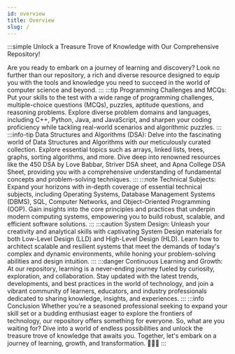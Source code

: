 ```yaml
---
id: overview
title: Overview
slug: /
---
```


:::simple
Unlock a Treasure Trove of Knowledge with Our Comprehensive Repository!

Are you ready to embark on a journey of learning and discovery? Look no further than our repository, a rich and diverse resource designed to equip you with the tools and knowledge you need to succeed in the world of computer science and beyond.
:::
:::tip Programming Challenges and MCQs:
Put your skills to the test with a wide range of programming challenges, multiple-choice questions (MCQs), puzzles, aptitude questions, and reasoning problems. Explore diverse problem domains and languages, including C++, Python, Java, and JavaScript, and sharpen your coding proficiency while tackling real-world scenarios and algorithmic puzzles.
:::
:::info-tip Data Structures and Algorithms (DSA):
Delve into the fascinating world of Data Structures and Algorithms with our meticulously curated collection. Explore essential topics such as arrays, linked lists, trees, graphs, sorting algorithms, and more. Dive deep into renowned resources like the 450 DSA by Love Babbar, Striver DSA sheet, and Apna College DSA Sheet, providing you with a comprehensive understanding of fundamental concepts and problem-solving techniques.
:::
:::note Technical Subjects:
Expand your horizons with in-depth coverage of essential technical subjects, including Operating Systems, Database Management Systems (DBMS), SQL, Computer Networks, and Object-Oriented Programming (OOP). Gain insights into the core principles and practices that underpin modern computing systems, empowering you to build robust, scalable, and efficient software solutions.
:::
:::caution System Design:
Unleash your creativity and analytical skills with captivating System Design materials for both Low-Level Design (LLD) and High-Level Design (HLD). Learn how to architect scalable and resilient systems that meet the demands of today's complex and dynamic environments, while honing your problem-solving abilities and design intuition.
:::
:::danger Continuous Learning and Growth:
At our repository, learning is a never-ending journey fueled by curiosity, exploration, and collaboration. Stay updated with the latest trends, developments, and best practices in the world of technology, and join a vibrant community of learners, educators, and industry professionals dedicated to sharing knowledge, insights, and experiences.
:::
:::info Conclusion
Whether you're a seasoned professional seeking to expand your skill set or a budding enthusiast eager to explore the frontiers of technology, our repository offers something for everyone. So, what are you waiting for? Dive into a world of endless possibilities and unlock the treasure trove of knowledge that awaits you. Together, let's embark on a journey of learning, growth, and transformation. 🚀🌐💡
:::